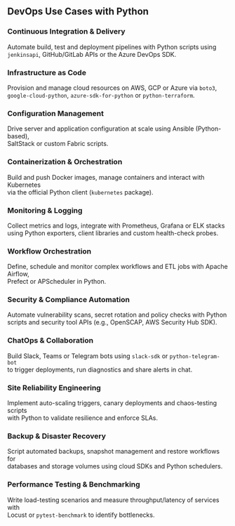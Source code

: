 ## DevOps Use Cases with Python

### Continuous Integration & Delivery  
Automate build, test and deployment pipelines with Python scripts using  
`jenkinsapi`, GitHub/GitLab APIs or the Azure DevOps SDK.

### Infrastructure as Code  
Provision and manage cloud resources on AWS, GCP or Azure via `boto3`,  
`google-cloud-python`, `azure-sdk-for-python` or `python-terraform`.

### Configuration Management  
Drive server and application configuration at scale using Ansible (Python-based),  
SaltStack or custom Fabric scripts.

### Containerization & Orchestration  
Build and push Docker images, manage containers and interact with Kubernetes  
via the official Python client (`kubernetes` package).

### Monitoring & Logging  
Collect metrics and logs, integrate with Prometheus, Grafana or ELK stacks  
using Python exporters, client libraries and custom health-check probes.

### Workflow Orchestration  
Define, schedule and monitor complex workflows and ETL jobs with Apache Airflow,  
Prefect or APScheduler in Python.

### Security & Compliance Automation  
Automate vulnerability scans, secret rotation and policy checks with Python  
scripts and security tool APIs (e.g., OpenSCAP, AWS Security Hub SDK).

### ChatOps & Collaboration  
Build Slack, Teams or Telegram bots using `slack-sdk` or `python-telegram-bot`  
to trigger deployments, run diagnostics and share alerts in chat.

### Site Reliability Engineering  
Implement auto-scaling triggers, canary deployments and chaos-testing scripts  
with Python to validate resilience and enforce SLAs.

### Backup & Disaster Recovery  
Script automated backups, snapshot management and restore workflows for  
databases and storage volumes using cloud SDKs and Python schedulers.

### Performance Testing & Benchmarking  
Write load-testing scenarios and measure throughput/latency of services with  
Locust or `pytest-benchmark` to identify bottlenecks.
